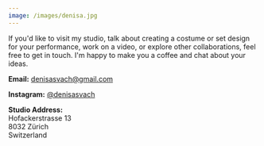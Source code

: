 ```yaml
---
image: /images/denisa.jpg
---
```


If you'd like to visit my studio, talk about creating a costume or set design for your performance, work on a video, or explore other collaborations, feel free to get in touch. I'm happy to make you a coffee and chat about your ideas.

**Email:** [denisasvach@gmail.com](mailto:info@denisasvach.com)

**Instagram:** [@denisasvach](https://www.instagram.com/denisasvach)

**Studio Address:**\
Hofackerstrasse 13\
8032 Zürich\
Switzerland
